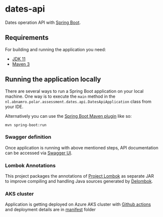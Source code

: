 # dates-api

Dates operation API with [Spring Boot](http://projects.spring.io/spring-boot/).

## Requirements
For building and running the application you need:

- [JDK 11](https://adoptopenjdk.net/?variant=openjdk11&jvmVariant=hotspot)
- [Maven 3](https://maven.apache.org)

## Running the application locally

There are several ways to run a Spring Boot application on your local machine. One way is to execute the `main` method in the `nl.abnamro.polar.assessment.dates.api.DatesApiApplication` class from your IDE.

Alternatively you can use the [Spring Boot Maven plugin](https://docs.spring.io/spring-boot/docs/current/reference/html/build-tool-plugins-maven-plugin.html) like so:

```shell
mvn spring-boot:run
```

### Swagger definition
Once application is running with above mentioned steps, API documentation can be accessed via [Swagger UI](http://localhost:8080/swagger-ui.html).

### Lombok Annotations
This project packages the annotations of [Project Lombok](https://projectlombok.org/) as separate JAR to improve compiling and handling Java sources generated by [Delombok](https://projectlombok.org/features/delombok).

### AKS cluster
Application is getting deployed on Azure AKS cluster with [Github actions](https://github.com/AkshayKulkarni03/dates-api/tree/main/.github/workflows) and deployment details are in [manifest](https://github.com/AkshayKulkarni03/dates-api/tree/main/manifests) folder
